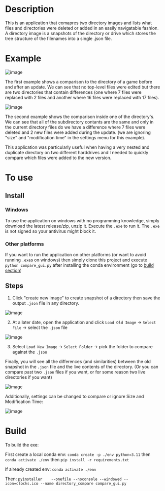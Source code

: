# Description

This is an application that comapres two directory images and lists what files and directories were deleted or added in an easily navigatable fashion. 
A directory image is a snapshots of the directory or drive which stores the tree structure of the filenames into a single .json file.

# Example

![image](https://github.com/user-attachments/assets/ea58c18c-7aca-4df9-8cc7-e97ad29c3371)

The first example shows a comparison to the directory of a game before and after an update. We can see that no top-level files were edited but there are two directories that contain differences (one where 7 files were replaced with 2 files and another where 16 files were replaced with 17 files).

![image](https://github.com/user-attachments/assets/fca27bc0-ee9b-47a4-9d98-b855a1f8bd35)

The second example shows the comparison inside one of the directory's. We can see that all of the subdirectory contants are the same and only in the current directory files do we have a difference where 7 files were deleted and 2 new files were added during the update. (we are ignoring "size" and "modification time" in the settings menu for this example).

This application was particularly useful when having a very nested and duplicate directory on two different harddrives and I needed to quickly compare which files were added to the new version.

# To use

## Install

### Windows

To use the application on windows with no programming knowledge, simply download the latest release/zip, unzip it.
Execute the `.exe` to run it. The `.exe` is not signed so your antivirus might block it.

### Other platforms

If you want to run the application on other platforms (or want to avoid running `.exe`s on windows) then simply clone this project and execute `python compare_gui.py` after installing the conda environment (go to [build section](https://github.com/Ar-Kareem/dir_diff?tab=readme-ov-file#build))

## Steps

1. Click "create new image" to create snapshot of a directory then save the output `.json` file in any directory.

![image](https://github.com/user-attachments/assets/1b6f313f-ab6c-414c-a46f-c0c552af13e9)

2. At a later date, open the application and click `Load Old Image` -> `Select File` -> select the `.json` file

![image](https://github.com/user-attachments/assets/8627bb16-aa0f-4d57-bdee-3e4ce9a29397)

3. Select `Load New Image` -> `Select Folder` -> pick the folder to compare against the `.json`

Finally, you will see all the differences (and similarities) between the old snapshot in the `.json` file and the live contents of the directory. (Or you can compare past two `.json` files if you want, or for some reason two live directories if you want)

![image](https://github.com/user-attachments/assets/eef76619-f50b-4ced-b0b9-f93d2f6276b8)


Additionally, settings can be changed to compare or ignore Size and Modification Time:

![image](https://github.com/user-attachments/assets/de960c6e-93b7-4853-936c-5b4223b6e63d)


# Build

To build the exe:

First create a local conda env: `conda create -p ./env python=3.11` then `conda activate ./env` then `pip install -r requirements.txt`

If already created env: `conda activate ./env`

Then:
`pyinstaller    --onefile --noconsole --windowed --icon=clocks.ico --name directory_compare compare_gui.py`
